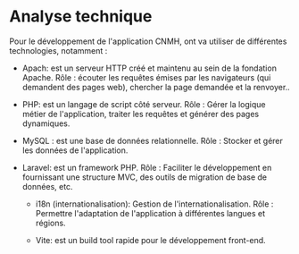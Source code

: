 # Analyse technique 


Pour le développement de l'application CNMH, ont va utiliser de différentes technologies, notamment : 

- Apach: est un serveur HTTP créé et maintenu au sein de la fondation Apache.
  Rôle : écouter les requêtes émises par les navigateurs (qui demandent des pages web), chercher la page demandée et la renvoyer..

- PHP: est un langage de script côté serveur.
  Rôle : Gérer la logique métier de l'application, traiter les requêtes et générer des pages dynamiques.

- MySQL :  est une base de données relationnelle.
   Rôle : Stocker et gérer les données de l'application.


- Laravel:  est un framework PHP.
  Rôle : Faciliter le développement en fournissant une structure MVC, des outils de migration de base de données, etc.

  - i18n (internationalisation): 
  Gestion de l'internationalisation.
    Rôle : Permettre l'adaptation de l'application à différentes langues et régions.

  - Vite:
   est un build tool rapide pour le développement front-end.